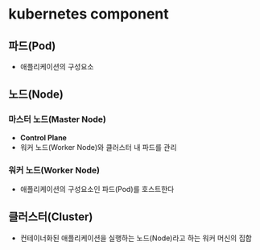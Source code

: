 # kubernetes component

## 파드(Pod)
- 애플리케이션의 구성요소

## 노드(Node)
### 마스터 노드(Master Node)
- **Control Plane**
- 워커 노드(Worker Node)와 클러스터 내 파드를 관리

### 워커 노드(Worker Node)
- 애플리케이션의 구성요소인 파드(Pod)를 호스트한다

## 클러스터(Cluster)
- 컨테이너화된 애플리케이션을 실행하는 노드(Node)라고 하는 워커 머신의 집합
